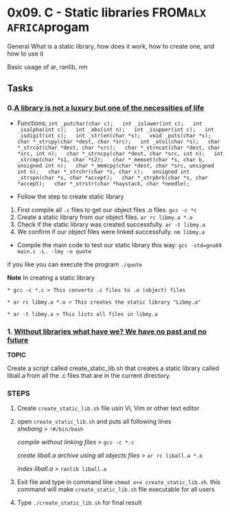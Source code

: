# 0x09. C - Static libraries FROM`ALX AFRICA`progam

General What is a static library, how does it work, how to create one, and how to use it

Basic usage of ar, ranlib, nm

## Tasks

### 0.[A library is not a luxury but one of the necessities of life](https://github.com/patrice012/alx-low_level_programming/tree/main/0x09-static_libraries)
* Functions;
`
 int _putchar(char c);  
 int _islower(int c);  
 int _isalpha(int c);  
 int _abs(int n);  
 int _isupper(int c);  
 int _isdigit(int c);  
 int _strlen(char *s);  
 void _puts(char *s);  
 char *_strcpy(char *dest, char *src);  
 int _atoi(char *s);  
 char *_strcat(char *dest, char *src);  
 char *_strncat(char *dest, char *src, int n);  
 char *_strncpy(char *dest, char *src, int n);  
 int _strcmp(char *s1, char *s2);  
 char *_memset(char *s, char b, unsigned int n);  
 char *_memcpy(char *dest, char *src, unsigned int n);  
 char *_strchr(char *s, char c);  
 unsigned int _strspn(char *s, char *accept);  
 char *_strpbrk(char *s, char *accept);  
 char *_strstr(char *haystack, char *needle);  
`

* Follow the step to create static library
1. First compile all `.c` files to get our object files .o files. `gcc -c *c`
2. Create a static library from our object files. `ar rc libmy.a *.o`
3. Check if the static library was created successfully. `ar -t libmy.a`
4. We confirm if our object files were linked successfully. `nm libmy.a`

* Compile the main code to test our static library this way: `gcc -std=gnu89 main.c -L. -lmy -o quote`

if you like you can execute the program `./quote `

**Note** In creating a static library  

    * gcc -c *.c > This converts .c files to .o (object) files  

    * ar rc libmy.a *.o > This creates the static library "Libmy.a"  

    * ar -t libmy.a > This lists all files in libmy.a   

### 1. [Without libraries what have we? We have no past and no future](https://github.com/patrice012/alx-low_level_programming/tree/main/0x09-static_libraries)

**TOPIC**

Create a script called create_static_lib.sh that creates a static library called liball.a from all the .c files that are in the current directory.

### STEPS

1. Create `create_static_lib.sh` file usin Vi, Vim or other text editor
2. open `create_static_lib.sh` and puts all following lines  
    _shebang_ > `!#/bin/bash`

    *compile without linking files* > `gcc -c *.c`

    *create liball.a archive using all objects files* > `ar rc liball.a *.o`

    *index liball.a* > `ranlib liball.a`

3. Exit file and type in command line `chmod o+x create_static_lib.sh`.
    this command will make `create_static_lib.sh` file executable for all users
4. Type `./create_static_lib.sh` for final result
